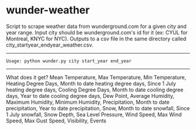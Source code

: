 # wunder-weather

Script to scrape weather data from wunderground.com for a given city and year range. 
Input city should be wunderground.com's id for it (ex: CYUL for Montreal, KNYC for NYC). 
Outputs to a csv file in the same directory called city_startyear_endyear_weather.csv. 

------

```
Usage: python wunder.py city start_year end_year
```

------
What does it get? 
Mean Temperature, 
            Max Temperature, 
            Min Temperature, 
            Heating Degree Days, 
            Month to date heating degree days,
            Since 1 July heating degree days,
            Cooling Degree Days,
            Month to date cooling degree days,
            Year to date cooling degree days,
            Dew Point,
            Average Humidity,
            Maximum Humidity,
            Minimum Humidity, 
            Precipitation,
            Month to date precipitation,
            Year to date precipitation,
            Snow,
            Month to date snowfall,
            Since 1 July snowfall,
            Snow Depth,
            Sea Level Pressure,
            Wind Speed,
            Max Wind Speed,
            Max Gust Speed,
            Visibility,
            Events
